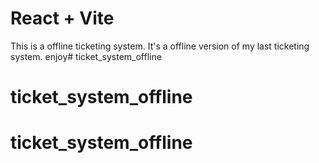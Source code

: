 # React + Vite

This is a offline ticketing system. It's a offline version of my last ticketing system. enjoy# ticket_system_offline
# ticket_system_offline
# ticket_system_offline
